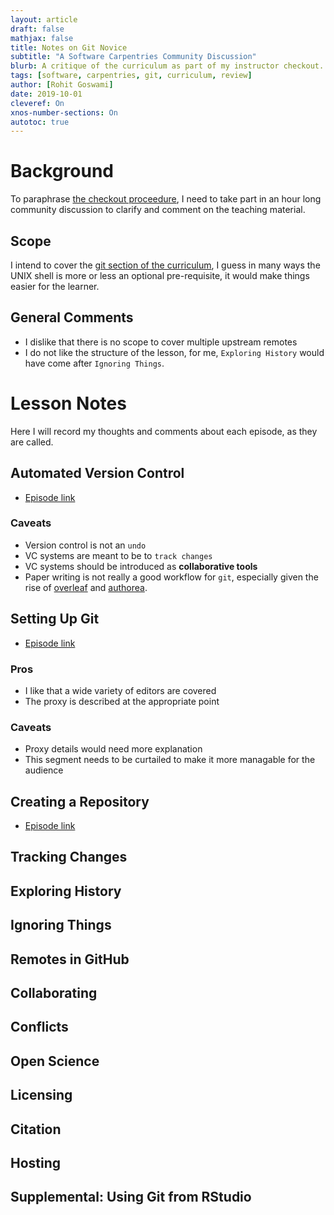 ```yaml
---
layout: article
draft: false
mathjax: false
title: Notes on Git Novice
subtitle: "A Software Carpentries Community Discussion"
blurb: A critique of the curriculum as part of my instructor checkout.
tags: [software, carpentries, git, curriculum, review]
author: [Rohit Goswami]
date: 2019-10-01
cleveref: On
xnos-number-sections: On
autotoc: true
---
```


# Background

To paraphrase [the checkout
proceedure](https://carpentries.github.io/instructor-training/checkout), I need
to take part in an hour long community discussion to clarify and comment on the
teaching material.

## Scope

I intend to cover the [git section of the curriculum](http://swcarpentry.github.io/git-novice/), I guess in many ways the
UNIX shell is more or less an optional pre-requisite, it would make things
easier for the learner.

## General Comments

- I dislike that there is no scope to cover multiple upstream remotes
- I do not like the structure of the lesson, for me, `Exploring History` would
  have come after `Ignoring Things`.

# Lesson Notes

Here I will record my thoughts and comments about each episode, as they are called.

## Automated Version Control

- [Episode link](http://swcarpentry.github.io/git-novice/01-basics/index.html)

### Caveats

- Version control is not an `undo`
- VC systems are meant to be to `track changes`
- VC systems should be introduced as **collaborative tools**
- Paper writing is not really a good workflow for `git`, especially given the
  rise of [overleaf](https://overleaf.com) and [authorea](https://www.authorea.com).

## Setting Up Git

- [Episode link](http://swcarpentry.github.io/git-novice/02-setup/index.html)

### Pros

- I like that a wide variety of editors are covered
- The proxy is described at the appropriate point

### Caveats

- Proxy details would need more explanation
- This segment needs to be curtailed to make it more managable for the audience

## Creating a Repository

- [Episode link](http://swcarpentry.github.io/git-novice/03-create/index.html)

## Tracking Changes

## Exploring History

## Ignoring Things

## Remotes in GitHub

## Collaborating

## Conflicts

## Open Science

## Licensing

## Citation

## Hosting

## Supplemental: Using Git from RStudio
